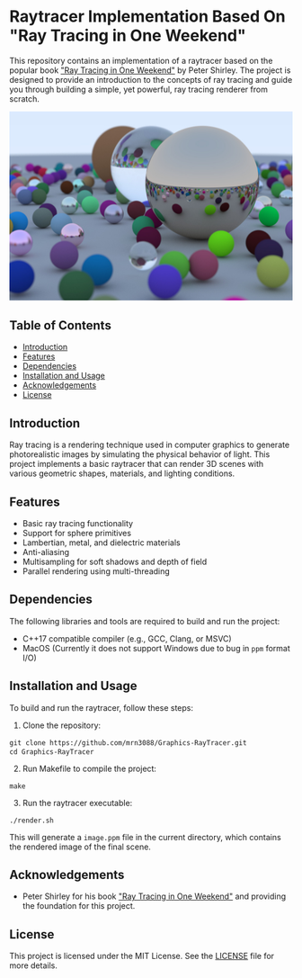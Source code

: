 # Raytracer Implementation Based On "Ray Tracing in One Weekend"

This repository contains an implementation of a raytracer based on the popular book ["Ray Tracing in One Weekend"](https://raytracing.github.io/books/RayTracingInOneWeekend.html) by Peter Shirley. The project is designed to provide an introduction to the concepts of ray tracing and guide you through building a simple, yet powerful, ray tracing renderer from scratch.

![Final Scene Placeholder](./image.jpeg)

## Table of Contents

- [Introduction](#introduction)
- [Features](#features)
- [Dependencies](#dependencies)
- [Installation and Usage](#installation-and-usage)
- [Acknowledgements](#acknowledgements)
- [License](#license)

## Introduction

Ray tracing is a rendering technique used in computer graphics to generate photorealistic images by simulating the physical behavior of light. This project implements a basic raytracer that can render 3D scenes with various geometric shapes, materials, and lighting conditions.

## Features

- Basic ray tracing functionality
- Support for sphere primitives
- Lambertian, metal, and dielectric materials
- Anti-aliasing
- Multisampling for soft shadows and depth of field
- Parallel rendering using multi-threading

## Dependencies

The following libraries and tools are required to build and run the project:

- C++17 compatible compiler (e.g., GCC, Clang, or MSVC)
- MacOS (Currently it does not support Windows due to bug in `ppm` format I/O)

## Installation and Usage

To build and run the raytracer, follow these steps:

1. Clone the repository:

```
git clone https://github.com/mrn3088/Graphics-RayTracer.git
cd Graphics-RayTracer
```

2. Run Makefile to compile the project:
```
make
```

3. Run the raytracer executable:
```
./render.sh
```


This will generate a `image.ppm` file in the current directory, which contains the rendered image of the final scene.

## Acknowledgements

- Peter Shirley for his book ["Ray Tracing in One Weekend"](https://raytracing.github.io/books/RayTracingInOneWeekend.html) and providing the foundation for this project.

## License

This project is licensed under the MIT License. See the [LICENSE](LICENSE) file for more details.
